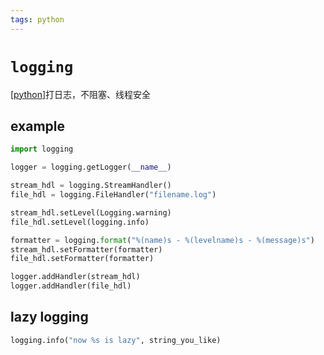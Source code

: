 ```yaml
---
tags: python
---
```


# `logging`

[[python]]打日志，不阻塞、线程安全

## example

```python
import logging

logger = logging.getLogger(__name__)

stream_hdl = logging.StreamHandler()
file_hdl = logging.FileHandler("filename.log")

stream_hdl.setLevel(Logging.warning)
file_hdl.setLevel(logging.info)

formatter = logging.format("%(name)s - %(levelname)s - %(message)s")
stream_hdl.setFormatter(formatter)
file_hdl.setFormatter(formatter)

logger.addHandler(stream_hdl)
logger.addHandler(file_hdl)
```

## lazy logging

```python
logging.info("now %s is lazy", string_you_like)
```

[//begin]: # "Autogenerated link references for markdown compatibility"
[python]: ../python.md "python"
[//end]: # "Autogenerated link references"
